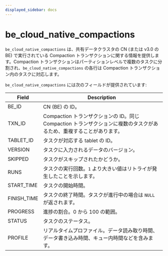 ```yaml
---
displayed_sidebar: docs
---
```


# be_cloud_native_compactions

`be_cloud_native_compactions` は、共有データクラスタの CN (または v3.0 の BE) で実行されている Compaction トランザクションに関する情報を提供します。Compaction トランザクションはパーティションレベルで複数のタスクに分割され、`be_cloud_native_compactions` の各行は Compaction トランザクション内のタスクに対応します。

`be_cloud_native_compactions` には次のフィールドが提供されています:

| **Field**   | **Description**                                              |
| ----------- | ------------------------------------------------------------ |
| BE_ID       | CN (BE) の ID。                                              |
| TXN_ID      | Compaction トランザクションの ID。同じ Compaction トランザクションに複数のタスクがあるため、重複することがあります。 |
| TABLET_ID   | タスクが対応する tablet の ID。                              |
| VERSION     | タスクに入力されるデータのバージョン。                       |
| SKIPPED     | タスクがスキップされたかどうか。                             |
| RUNS        | タスクの実行回数。`1` より大きい値はリトライが発生したことを示します。 |
| START_TIME  | タスクの開始時間。                                           |
| FINISH_TIME | タスクの終了時間。タスクが進行中の場合は `NULL` が返されます。 |
| PROGRESS    | 進捗の割合。0 から 100 の範囲。                              |
| STATUS      | タスクのステータス。                                         |
| PROFILE     | リアルタイムプロファイル。データ読み取り時間、データ書き込み時間、キュー内時間などを含みます。 |